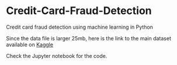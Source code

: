 # Credit-Card-Fraud-Detection
Credit card fraud detection using machine learning in Python

Since the data file is larger 25mb, here is the link to the main dataset available on [Kaggle](https://www.kaggle.com/datasets/mlg-ulb/creditcardfraud/download?datasetVersionNumber=3)

Check the Jupyter notebook for the code.

